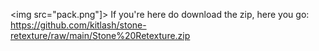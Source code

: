 <img src="pack.png"]>
If you're here do download the zip, here you go: https://github.com/kitlash/stone-retexture/raw/main/Stone%20Retexture.zip
